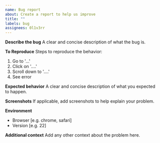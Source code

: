 ```yaml
---
name: Bug report
about: Create a report to help us improve
title: ""
labels: bug
assignees: 0l1v3rr
---
```


**Describe the bug**
A clear and concise description of what the bug is.

**To Reproduce**
Steps to reproduce the behavior:

1. Go to '...'
2. Click on '....'
3. Scroll down to '....'
4. See error

**Expected behavior**
A clear and concise description of what you expected to happen.

**Screenshots**
If applicable, add screenshots to help explain your problem.

**Environment**

- Browser [e.g. chrome, safari]
- Version [e.g. 22]

**Additional context**
Add any other context about the problem here.
